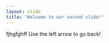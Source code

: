 ```yaml
---
layout: slide
title: "Welcome to our second slide!"
---
```

fjhgfghff
Use the left arrow to go back!
